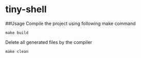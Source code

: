 # tiny-shell
##Usage
Compile the project using following make command
```
make build
```
Delete all generated files by the compiler
```
make clean
```
